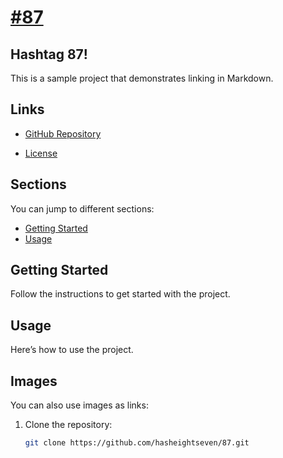 # [#87](https://hasheightseven.github.io/)

## Hashtag 87!

This is a sample project that demonstrates linking in Markdown.

## Links

- [GitHub Repository](https://github.com/hasheightseven/87)
<!-- - [Documentation](https://yourproject.com/docs "Visit the documentation") -->
- [License](LICENSE)

## Sections

You can jump to different sections:

- [Getting Started](#getting-started)
- [Usage](#usage)

## Getting Started

Follow the instructions to get started with the project.

## Usage

Here’s how to use the project.

## Images

You can also use images as links:

<!-- [![Project Logo](https://example.com/logo.png)](https://example.com) -->

1. Clone the repository:
   ```bash
   git clone https://github.com/hasheightseven/87.git
   ```
